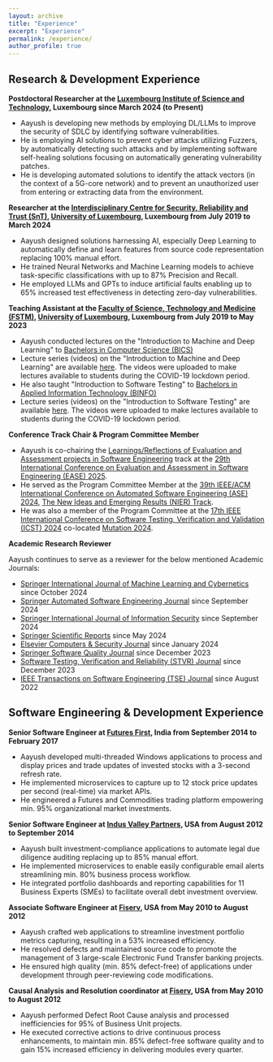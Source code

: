 ```yaml
---
layout: archive
title: "Experience"
excerpt: "Experience"
permalink: /experience/
author_profile: true
---
```


Research & Development Experience
-
**Postdoctoral Researcher at the [Luxembourg Institute of Science and Technology](https://www.list.lu), Luxembourg since March 2024 (to Present)**
- Aayush is developing new methods by employing DL/LLMs to improve the security of SDLC by identifying software vulnerabilities.
- He is employing AI solutions to prevent cyber attacks utilizing Fuzzers, by automatically detecting such attacks and by implementing software self-healing solutions focusing on automatically generating vulnerability patches.
- He is developing automated solutions to identify the attack vectors (in the context of a 5G-core network) and to prevent an unauthorized user from entering or extracting data from the environment.

**Researcher at the [Interdisciplinary Centre for Security, Reliability and Trust (SnT)](https://www.uni.lu/snt), [University of Luxembourg](https://www.uni.lu), Luxembourg from July 2019 to March 2024**
- Aayush designed solutions harnessing AI, especially Deep Learning to automatically define and learn features from source code representation replacing 100% manual effort.
- He trained Neural Networks and Machine Learning models to achieve task-specific classifications with up to 87% Precision and Recall.
- He employed LLMs and GPTs to induce artificial faults enabling up to 65% increased test effectiveness in detecting zero-day vulnerabilities.

**Teaching Assistant at the [Faculty of Science, Technology and Medicine (FSTM)](https://www.uni.lu/fstm-en), [University of Luxembourg](https://www.uni.lu), Luxembourg from July 2019 to May 2023**
- Aayush conducted lectures on the "Introduction to Machine and Deep Learning" to [Bachelors in Computer Science (BICS)](https://www.uni.lu/fstm-en/study-programs/bachelor-in-computer-science)
- Lecture series (videos) on the "Introduction to Machine and Deep Learning" are available [here](https://www.youtube.com/playlist?list=PL8NmkOh_MokYLfdQpCDerl_d45Hpp16nb). The videos were uploaded to make lectures available to students during the COVID-19 lockdown period.
- He also taught "Introduction to Software Testing" to [Bachelors in Applied Information Technology (BINFO)](https://www.uni.lu/fstm-en/study-programs/bachelor-in-applied-information-technology)
- Lecture series (videos) on the "Introduction to Software Testing" are available [here](https://www.youtube.com/playlist?list=PL8NmkOh_MokYbFTRu6xzTJvLNAdOquGr9). The videos were uploaded to make lectures available to students during the COVID-19 lockdown period.

**Conference Track Chair & Program Committee Member**
- Aayush is co-chairing the [Learnings/Reflections of Evaluation and Assessment projects in Software Engineering](https://conf.researchr.org/track/ease-2025/ease-2025-learnings-reflections-of-evaluation-and-assessment-projects-in-software-engineering) track at the [29th International Conference on Evaluation and Assessment in Software Engineering (EASE) 2025](https://conf.researchr.org/home/ease-2025).
- He served as the Program Committee Member at the [39th IEEE/ACM International Conference on Automated Software Engineering (ASE) 2024](https://conf.researchr.org/home/ase-2024), [The New Ideas and Emerging Results (NIER) Track](https://conf.researchr.org/track/ase-2024/ase-2024-nier-track).
- He was also a member of the Program Committee at the [17th IEEE International Conference on Software Testing, Verification and Validation (ICST) 2024](https://conf.researchr.org/home/icst-2024) co-located [Mutation 2024](https://conf.researchr.org/home/icst-2024/mutation-2024).

**Academic Research Reviewer**

Aayush continues to serve as a reviewer for the below mentioned Academic Journals:
- [Springer International Journal of Machine Learning and Cybernetics](https://link.springer.com/journal/13042) since October 2024
- [Springer Automated Software Engineering Journal](https://link.springer.com/journal/10515) since September 2024
- [Springer International Journal of Information Security](https://link.springer.com/journal/10207) since September 2024
- [Springer Scientific Reports](https://www.nature.com/srep) since May 2024
- [Elsevier Computers & Security Journal](https://www.sciencedirect.com/journal/computers-and-security) since January 2024
- [Springer Software Quality Journal](https://link.springer.com/journal/11219) since December 2023
- [Software Testing, Verification and Reliability (STVR) Journal](https://onlinelibrary.wiley.com/page/journal/10991689/homepage/productinformation.html) since December 2023
- [IEEE Transactions on Software Engineering (TSE) Journal](https://www.computer.org/csdl/journal/ts) since August 2022


Software Engineering & Development Experience
-
**Senior Software Engineer at [Futures First](https://futuresfirst.com), India from September 2014 to February 2017**
- Aayush developed multi-threaded Windows applications to process and display prices and trade updates of invested stocks with a 3-second refresh rate.
- He implemented microservices to capture up to 12 stock price updates per second (real-time) via market APIs.
- He engineered a Futures and Commodities trading platform empowering min. 95% organizational market investments.

**Senior Software Engineer at [Indus Valley Partners](https://www.ivp.in), USA from August 2012 to September 2014**
- Aayush built investment-compliance applications to automate legal due diligence auditing replacing up to 85% manual effort.
- He implemented microservices to enable easily configurable email alerts streamlining min. 80% business process workflow.
- He integrated portfolio dashboards and reporting capabilities for 11 Business Experts (SMEs) to facilitate overall debt investment overview.

**Associate Software Engineer at [Fiserv](https://www.fiserv.com), USA from May 2010 to August 2012**
- Aayush crafted web applications to streamline investment portfolio metrics capturing, resulting in a 53% increased efficiency.
- He resolved defects and maintained source code to promote the management of 3 large-scale Electronic Fund Transfer banking projects.
- He ensured high quality (min. 85% defect-free) of applications under development through peer-reviewing code modifications.

**Causal Analysis and Resolution coordinator at [Fiserv](https://www.fiserv.com), USA from May 2010 to August 2012**
- Aayush performed Defect Root Cause analysis and processed inefficiencies for 95% of Business Unit projects.
- He executed corrective actions to drive continuous process enhancements, to maintain min. 85% defect-free software quality and to gain 15% increased efficiency in delivering modules every quarter.
